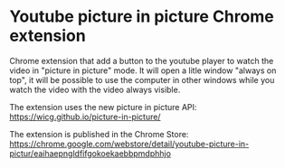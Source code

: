 # Youtube picture in picture Chrome extension
Chrome extension that add a button to the youtube player to watch the video in "picture in picture" mode. 
It will open a litle window "always on top", it will be possible to use the computer in other windows while you watch the video with 
the video always visible.

The extension uses the new picture in picture API: https://wicg.github.io/picture-in-picture/

The extension is published in the Chrome Store: https://chrome.google.com/webstore/detail/youtube-picture-in-pictur/eaihaepngldfifgokoekaebbpmdphhjo
